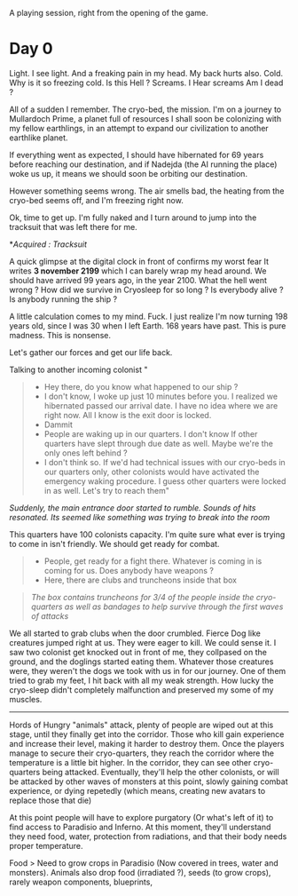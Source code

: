 A playing session, right from the opening of the game.

# Day 0

Light. I see light. And a freaking pain in my head. My back hurts also. Cold. Why is it so freezing cold. Is this Hell ? Screams. I Hear screams Am I dead ?

All of a sudden I remember. The cryo-bed, the mission. I'm on a journey to Mullardoch Prime, a planet full of resources I shall soon be colonizing with my fellow earthlings, in an attempt to expand our civilization to another earthlike planet.

If everything went as expected, I should have hibernated for 69 years before reaching our destination, and if Nadejda (the AI running the place) woke us up, it means we should soon be orbiting our destination.

However something seems wrong. The air smells bad, the heating from the cryo-bed seems off, and I'm freezing right now.

Ok, time to get up. I'm fully naked and I turn around to jump into the tracksuit that was left there for me. 

**Acquired : Tracksuit*

A quick glimpse at the digital clock in front of confirms my worst fear It writes **3 november 2199** which I can barely wrap my head around. We should have arrived 99 years ago, in the year 2100. What the hell went wrong ? How did we survive in Cryosleep for so long ? Is everybody alive ? Is anybody running the ship ?

A little calculation comes to my mind. Fuck. I just realize I'm now turning 198 years old, since I was 30 when I left Earth. 168 years have past. This is pure madness. This is nonsense.

Let's gather our forces and get our life back.

Talking to another incoming colonist "
> - Hey there, do you know what happened to our ship ?
> - I don't know, I woke up just 10 minutes before you. I realized we hibernated passed our arrival date. I have no idea where we are right now. All I know is the exit door is locked.
> - Dammit
> - People are waking up in our quarters. I don't know If other quarters have slept through due date as well. Maybe we're the only ones left behind ?
> - I don't think so. If we'd had technical issues with our cryo-beds in our quarters only, other colonists would have activated the emergency waking procedure. I guess other quarters were locked in as well. Let's try to reach them"
>

*Suddenly, the main entrance door started to rumble. Sounds of hits resonated. Its seemed like something was trying to break into the room*

This quarters have 100 colonists capacity. I'm quite sure what ever is trying to come in isn't friendly. We should get ready for combat.

> - People, get ready for a fight there. Whatever is coming in is coming for us. Does anybody have weapons ?
> - Here, there are clubs and truncheons inside that box

> *The box contains truncheons for 3/4 of the people inside the cryo-quarters as well as bandages to help survive through the first waves of attacks*

We all started to grab clubs when the door crumbled. Fierce Dog like creatures jumped right at us. They were eager to kill. We could sense it. I saw two colonist get knocked out in front of me, they collpased on the ground, and the doglings started eating them. Whatever those creatures were, they weren't the dogs we took with us in for our journey.
One of them tried to grab my feet, I hit back with all my weak strength. How lucky the cryo-sleep didn't completely malfunction and preserved my some of my muscles.

---

Hords of Hungry "animals" attack, plenty of people are wiped out at this stage, until they finally get into the corridor. Those who kill gain experience and increase their level, making it harder to destroy them.
Once the players manage to secure their cryo-quarters, they reach the corridor where the temperature is a little bit higher. In the corridor, they can see other cryo-quarters being attacked. Eventually, they'll help the other colonists, or will be attacked by other waves of monsters at this point, slowly gaining combat experience, or dying repetedly (which means, creating new avatars to replace those that die)

At this point people will have to explore purgatory (Or what's left of it) to find access to Paradisio and Inferno. At this moment, they'll understand they need food, water, protection from radiations, and that their body needs proper temperature.

Food > Need to grow crops in Paradisio (Now covered in trees, water and monsters). Animals also drop food (irradiated ?), seeds (to grow crops), rarely weapon components, blueprints, 